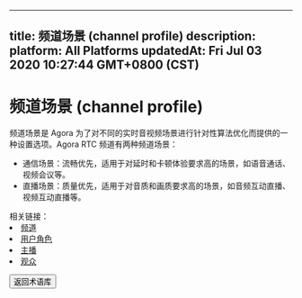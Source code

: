 
---
title: 频道场景 (channel profile)
description: 
platform: All Platforms
updatedAt: Fri Jul 03 2020 10:27:44 GMT+0800 (CST)
---
# 频道场景 (channel profile)
频道场景是 Agora 为了对不同的实时音视频场景进行针对性算法优化而提供的一种设置选项。Agora RTC 频道有两种频道场景：
* 通信场景：流畅优先，适用于对延时和卡顿体验要求高的场景，如语音通话、视频会议等。
* 直播场景：质量优先，适用于对音质和画质要求高的场景，如音频互动直播、视频互动直播等。 

<div class="alert info">相关链接：
	<li><a href="../../cn/Agora%20Platform/terms.md">频道</a></li>
	<li><a href="../../cn/Agora%20Platform/terms.md">用户角色</a></li>
	<li><a href="../../cn/Agora%20Platform/terms.md">主播</a></li>
	<li><a href="../../cn/Agora%20Platform/terms.md">观众</a></li>
</div>

<a href="../../cn/Agora%20Platform/terms.md"><button>返回术语库</button></a>

